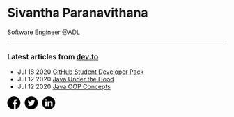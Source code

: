 # Sivantha Paranavithana

Software Engineer @ADL

<hr>

### Latest articles from [dev.to](dev.to/sivantha96)
* Jul 18 2020 [GitHub Student Developer Pack](https://dev.to/sivantha96/github-student-developer-pack-2020-15kg)
* Jul 12 2020 [Java Under the Hood](https://dev.to/sivantha96/java-under-the-hood-3071)
* Jul 12 2020 [Java OOP Concepts](https://dev.to/sivantha96/java-oop-cheetsheet-4cfi)


<div style="display:flex">
<a href="https://www.facebook.com/sivantha96/" >
<img src="https://raw.githubusercontent.com/sivantha96/sivantha96/master/facebook.png" alt="drawing" width="30" style="display: inline;"/>
</a>
<a href="https://twitter.com/sivantha96" >
<img src="https://raw.githubusercontent.com/sivantha96/sivantha96/master/twitter.png" alt="drawing" width="30" style="display: inline; margin-left: 10px;"/>
</a>
<a href="https://www.linkedin.com/in/sivantha96/" >
<img src="https://raw.githubusercontent.com/sivantha96/sivantha96/master/linkedin.png" alt="drawing" width="30" style="display: inline; margin-left: 10px;"/>
</a>
</div>

